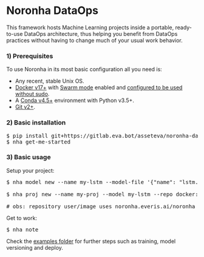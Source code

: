 # Noronha DataOps

This framework hosts Machine Learning projects inside a portable, ready-to-use DataOps architecture, thus helping you benefit from DataOps practices without having to change much of your usual work behavior.

### 1) Prerequisites
To use Noronha in its most basic configuration all you need is:

- Any recent, stable Unix OS.
- [Docker v17+](<https://docs.docker.com/install/>) with [Swarm mode](https://docs.docker.com/engine/swarm/) enabled and [configured to be used without sudo](https://docs.docker.com/install/linux/linux-postinstall/).
- A [Conda v4.5+](https://docs.conda.io/projects/conda/en/latest/user-guide/install/download.html) environment with Python v3.5+.
- [Git v2+](https://git-scm.com/book/en/v2/Getting-Started-Installing-Git).

### 2) Basic installation
<pre>
$ pip install git+https://gitlab.eva.bot/asseteva/noronha-dataops
$ nha get-me-started
</pre>

### 3) Basic usage
Setup your project:
<pre>
$ nha model new --name my-lstm --model-file '{"name": "lstm.h5", "required": true}'

$ nha proj new --name my-proj --model my-lstm --repo docker://user/image

# obs: repository user/image uses noronha.everis.ai/noronha as base image 
</pre>

Get to work:
<pre>
$ nha note
</pre>

Check the [examples folder](https://github.com/athosgvag/noronha-dataops/tree/master/examples) for further steps such as training, model versioning and deploy.
